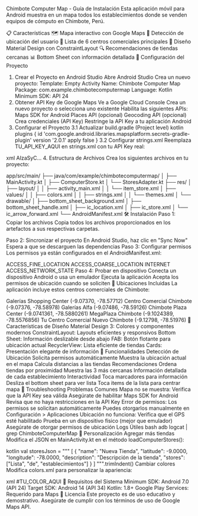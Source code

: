 Chimbote Computer Map - Guía de Instalación
Esta aplicación móvil para Android muestra en un mapa todos los establecimientos donde se venden equipos de cómputo en Chimbote, Perú.

📋 Características
🗺️ Mapa interactivo con Google Maps
📍 Detección de ubicación del usuario
🏪 Lista de 6 centros comerciales principales
📱 Diseño Material Design con ConstraintLayout
🔍 Recomendaciones de tiendas cercanas
📊 Bottom Sheet con información detallada
🚀 Configuración del Proyecto
1. Crear el Proyecto en Android Studio
Abre Android Studio
Crea un nuevo proyecto:
Template: Empty Activity
Name: Chimbote Computer Map
Package: com.example.chimbotecomputermap
Language: Kotlin
Minimum SDK: API 24
2. Obtener API Key de Google Maps
Ve a Google Cloud Console
Crea un nuevo proyecto o selecciona uno existente
Habilita las siguientes APIs:
Maps SDK for Android
Places API (opcional)
Geocoding API (opcional)
Crea credenciales (API Key)
Restringe la API Key a tu aplicación Android
3. Configurar el Proyecto
3.1 Actualizar build.gradle (Project level)
kotlin
plugins {
    id 'com.google.android.libraries.mapsplatform.secrets-gradle-plugin' version '2.0.1' apply false
}
3.2 Configurar strings.xml
Reemplaza TU_API_KEY_AQUI en strings.xml con tu API Key real:

xml
<string name="my_api_key">AIzaSyC...</string>
4. Estructura de Archivos
Crea los siguientes archivos en tu proyecto:

app/src/main/
├── java/com/example/chimbotecomputermap/
│   ├── MainActivity.kt
│   ├── ComputerStore.kt
│   └── StoresAdapter.kt
├── res/
│   ├── layout/
│   │   ├── activity_main.xml
│   │   └── item_store.xml
│   ├── values/
│   │   ├── colors.xml
│   │   ├── strings.xml
│   │   └── themes.xml
│   └── drawable/
│       ├── bottom_sheet_background.xml
│       ├── bottom_sheet_handle.xml
│       ├── ic_location.xml
│       ├── ic_store.xml
│       └── ic_arrow_forward.xml
└── AndroidManifest.xml
🛠️ Instalación
Paso 1: Copiar los archivos
Copia todos los archivos proporcionados en los artefactos a sus respectivas carpetas.

Paso 2: Sincronizar el proyecto
En Android Studio, haz clic en "Sync Now"
Espera a que se descarguen las dependencias
Paso 3: Configurar permisos
Los permisos ya están configurados en el AndroidManifest.xml:

ACCESS_FINE_LOCATION
ACCESS_COARSE_LOCATION
INTERNET
ACCESS_NETWORK_STATE
Paso 4: Probar en dispositivo
Conecta un dispositivo Android o usa un emulador
Ejecuta la aplicación
Acepta los permisos de ubicación cuando se soliciten
📍 Ubicaciones Incluidas
La aplicación incluye estos centros comerciales de Chimbote:

Galerías Shopping Center (-9.07370, -78.57712)
Centro Comercial Chimbote (-9.07376, -78.58978)
Galerías Alfa (-9.07486, -78.59126)
Chimbote Plaza Center (-9.0741361, -78.5880261)
MegaPlaza Chimbote (-9.1024389, -78.5576856)
Tu Centro Comercial Nuevo Chimbote (-9.12798, -78.51976)
🎨 Características de Diseño
Material Design 3: Colores y componentes modernos
ConstraintLayout: Layouts eficientes y responsivos
Bottom Sheet: Información deslizable desde abajo
FAB: Botón flotante para ubicación actual
RecyclerView: Lista eficiente de tiendas
Cards: Presentación elegante de información
🔧 Funcionalidades
Detección de Ubicación
Solicita permisos automáticamente
Muestra la ubicación actual en el mapa
Calcula distancias a las tiendas
Recomendaciones
Ordena tiendas por proximidad
Muestra las 3 más cercanas
Información detallada de cada establecimiento
Interactividad
Toca marcadores para información
Desliza el bottom sheet para ver lista
Toca items de la lista para centrar mapa
🚨 Troubleshooting
Problemas Comunes
Mapa no se muestra:
Verifica que la API Key sea válida
Asegúrate de habilitar Maps SDK for Android
Revisa que no haya restricciones en la API Key
Error de permisos:
Los permisos se solicitan automáticamente
Puedes otorgarlos manualmente en Configuración > Aplicaciones
Ubicación no funciona:
Verifica que el GPS esté habilitado
Prueba en un dispositivo físico (mejor que emulador)
Asegúrate de otorgar permisos de ubicación
Logs Útiles
bash
adb logcat | grep ChimboteComputerMap
🔄 Personalización
Agregar más tiendas
Modifica el JSON en MainActivity.kt en el método loadComputerStores():

kotlin
val storesJson = """
[
    {
        "name": "Nueva Tienda",
        "latitude": -9.0000,
        "longitude": -78.0000,
        "description": "Descripción de la tienda",
        "stores": ["Lista", "de", "establecimientos"]
    }
]
""".trimIndent()
Cambiar colores
Modifica colors.xml para personalizar la apariencia:

xml
<color name="primary_color">#TU_COLOR_AQUI</color>
📱 Requisitos del Sistema
Minimum SDK: Android 7.0 (API 24)
Target SDK: Android 14 (API 34)
Kotlin: 1.8+
Google Play Services: Requerido para Maps
📄 Licencia
Este proyecto es de uso educativo y demostrativo. Asegúrate de cumplir con los términos de uso de Google Maps API.

